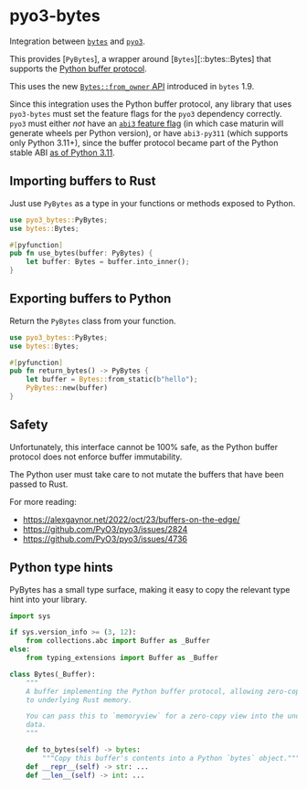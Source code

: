 # pyo3-bytes

Integration between [`bytes`](https://docs.rs/bytes) and [`pyo3`](https://github.com/PyO3/pyo3).

This provides [`PyBytes`], a wrapper around [`Bytes`][::bytes::Bytes] that supports the [Python buffer protocol](https://docs.python.org/3/c-api/buffer.html).

This uses the new [`Bytes::from_owner` API](https://docs.rs/bytes/latest/bytes/struct.Bytes.html#method.from_owner) introduced in `bytes` 1.9.

Since this integration uses the Python buffer protocol, any library that uses `pyo3-bytes` must set the feature flags for the `pyo3` dependency correctly. `pyo3` must either _not_ have an [`abi3` feature flag](https://pyo3.rs/v0.23.4/features.html#abi3) (in which case maturin will generate wheels per Python version), or have `abi3-py311` (which supports only Python 3.11+), since the buffer protocol became part of the Python stable ABI [as of Python 3.11](https://docs.python.org/3/c-api/buffer.html#c.Py_buffer).

## Importing buffers to Rust

Just use `PyBytes` as a type in your functions or methods exposed to Python.

```rs
use pyo3_bytes::PyBytes;
use bytes::Bytes;

#[pyfunction]
pub fn use_bytes(buffer: PyBytes) {
    let buffer: Bytes = buffer.into_inner();
}
```

## Exporting buffers to Python

Return the `PyBytes` class from your function.

```rs
use pyo3_bytes::PyBytes;
use bytes::Bytes;

#[pyfunction]
pub fn return_bytes() -> PyBytes {
    let buffer = Bytes::from_static(b"hello");
    PyBytes::new(buffer)
}
```

## Safety

Unfortunately, this interface cannot be 100% safe, as the Python buffer protocol does not enforce buffer immutability.

The Python user must take care to not mutate the buffers that have been passed
to Rust.

For more reading:

- <https://alexgaynor.net/2022/oct/23/buffers-on-the-edge/>
- <https://github.com/PyO3/pyo3/issues/2824>
- <https://github.com/PyO3/pyo3/issues/4736>

## Python type hints

PyBytes has a small type surface, making it easy to copy the relevant type hint
into your library.

```py
import sys

if sys.version_info >= (3, 12):
    from collections.abc import Buffer as _Buffer
else:
    from typing_extensions import Buffer as _Buffer

class Bytes(_Buffer):
    """
    A buffer implementing the Python buffer protocol, allowing zero-copy access
    to underlying Rust memory.

    You can pass this to `memoryview` for a zero-copy view into the underlying
    data.
    """

    def to_bytes(self) -> bytes:
        """Copy this buffer's contents into a Python `bytes` object."""
    def __repr__(self) -> str: ...
    def __len__(self) -> int: ...
```
